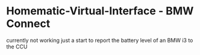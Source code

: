 # Homematic-Virtual-Interface  - BMW Connect

currently not working just a start to report the battery level of an BMW i3 to the CCU